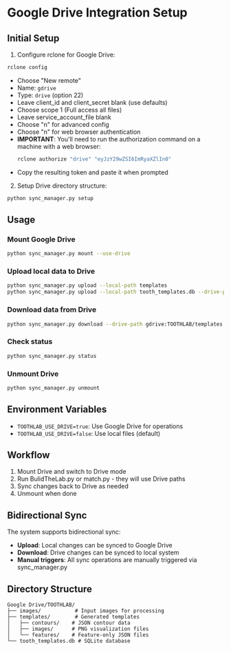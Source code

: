 # Google Drive Integration Setup

## Initial Setup

1. Configure rclone for Google Drive:
```bash
rclone config
```
- Choose "New remote"
- Name: `gdrive`
- Type: `drive` (option 22)
- Leave client_id and client_secret blank (use defaults)
- Choose scope 1 (Full access all files)
- Leave service_account_file blank
- Choose "n" for advanced config
- Choose "n" for web browser authentication
- **IMPORTANT**: You'll need to run the authorization command on a machine with a web browser:
  ```bash
  rclone authorize "drive" "eyJzY29wZSI6ImRyaXZlIn0"
  ```
- Copy the resulting token and paste it when prompted

2. Setup Drive directory structure:
```bash
python sync_manager.py setup
```

## Usage

### Mount Google Drive
```bash
python sync_manager.py mount --use-drive
```

### Upload local data to Drive
```bash
python sync_manager.py upload --local-path templates
python sync_manager.py upload --local-path tooth_templates.db --drive-path gdrive:TOOTHLAB/
```

### Download data from Drive
```bash
python sync_manager.py download --drive-path gdrive:TOOTHLAB/templates --local-path templates
```

### Check status
```bash
python sync_manager.py status
```

### Unmount Drive
```bash
python sync_manager.py unmount
```

## Environment Variables

- `TOOTHLAB_USE_DRIVE=true`: Use Google Drive for operations
- `TOOTHLAB_USE_DRIVE=false`: Use local files (default)

## Workflow

1. Mount Drive and switch to Drive mode
2. Run BulidTheLab.py or match.py - they will use Drive paths
3. Sync changes back to Drive as needed
4. Unmount when done

## Bidirectional Sync

The system supports bidirectional sync:
- **Upload**: Local changes can be synced to Google Drive
- **Download**: Drive changes can be synced to local system
- **Manual triggers**: All sync operations are manually triggered via sync_manager.py

## Directory Structure

```
Google Drive/TOOTHLAB/
├── images/           # Input images for processing
├── templates/        # Generated templates
│   ├── contours/    # JSON contour data
│   ├── images/      # PNG visualization files
│   └── features/    # Feature-only JSON files
└── tooth_templates.db # SQLite database
```
